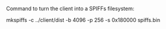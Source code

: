 Command to turn the client into a SPIFFs filesystem:

mkspiffs -c ../client/dist -b 4096 -p 256 -s 0x180000 spiffs.bin
